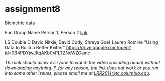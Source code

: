 # assignment8
Biometric data

Fun Group Name
Person 1, Person 2
[link](www.fungroup.edu)

LS Double D
David Nitkin, David Cody, Shreya Goel, Lauren Romine
"Using Data to Build a Better Knitter"
https://drive.google.com/open?id=0B4PDYjwJKqAKb0VPLTZNeWZGamc

*The link should allow everyone to watch the video (including audio) without downloading anything.
If, for any reason, the link does not work or you run into some other issues, please email me at
LRR2014@tc.columbia.edu.*

